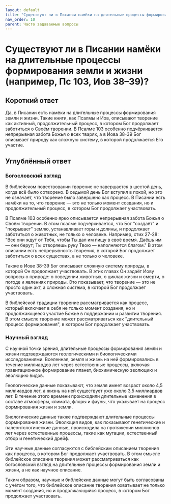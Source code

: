```yaml
---
layout: default
title: "Существуют ли в Писании намёки на длительные процессы формирования земли и жизни (например, Пс 103, Иов 38–39)?"
nav_order: 10
parent: Часто задаваемые вопросы
---
```


# Существуют ли в Писании намёки на длительные процессы формирования земли и жизни (например, Пс 103, Иов 38–39)?

## Короткий ответ

Да, в Писании есть намёки на длительные процессы формирования земли и жизни. Такие книги, как Псалмы и Иов, описывают творение как активный, продолжительный процесс, в котором Бог продолжает заботиться о Своём творении. В Псалме 103 особенно подчёркивается непрерывная забота Божья о всех тварях, а в Иова 38-39 Бог описывает природу как сложную систему, в которой продолжается Его участие.

## Углублённый ответ

### Богословский взгляд

В библейском повествовании творение не завершается в шестой день, когда всё было сотворено. В седьмой день Бог вступил в покой, но это не означает, что творение было завершено как процесс. В Писании есть намёки на то, что творение — это не только момент создания, но и продолжительный процесс, в котором Бог продолжает участвовать.

В Псалме 103 особенно ярко описывается непрерывная забота Божья о Своём творении. В этом псалме подчёркивается, что Бог "создаёт" и "покрывает" землю, устанавливает горы и долины, и продолжает заботиться о животных, не только о человеке. Например, стих 27-28: "Все они ждут от Тебя, чтобы Ты дал им пищу в своё время. Даёшь им — они берут; Ты отворяешь руку Твою — наполняются благом." В этом описании есть непрерывность творения, в которой Бог продолжает заботиться о всех существах, а не только о человеке.

Также в Иове 38-39 Бог описывает сложную систему природы, в которой Он продолжает участвовать. В этих главах Он задаёт Иову вопросы о природе: о поведении животных, о циклах жизни и смерти, о погоде и явлениях природы. Это показывает, что творение — это не просто один акт, а сложная система, в которой Бог продолжает участвовать.

В библейской традиции творение рассматривается как процесс, который включает в себя не только момент создания, но и продолжающееся участие Божье в поддержании и развитии творения. В этом смысле творение может рассматриваться как "длительный процесс формирования", в котором Бог продолжает участвовать.

### Научный взгляд

С научной точки зрения, длительные процессы формирования земли и жизни подтверждаются геологическими и биологическими исследованиями. Вселенная, земля и жизнь на ней формировались в течение миллиардов лет через естественные процессы, включая гравитационное формирование планет, биохимическую эволюцию и эволюцию видов.

Геологические данные показывают, что земля имеет возраст около 4,5 миллиардов лет, а жизнь на ней существует уже около 3,5 миллиардов лет. В течение этого времени происходили длительные изменения в составе атмосферы, климата, флоры и фауны, что указывает на процесс формирования жизни и земли.

Биологические данные также подтверждают длительные процессы формирования жизни. Эволюция видов, как показывают генетические и палеонтологические данные, происходила на протяжении миллионов лет через естественные процессы, такие как мутации, естественный отбор и генетический дрейф.

Эти научные данные согласуются с библейским описанием творения как процесса, в котором Бог продолжает участвовать. В этом смысле библейское описание творения может рассматриваться как богословский взгляд на длительные процессы формирования земли и жизни, а не как научное описание.

Таким образом, научные и библейские данные могут быть согласованы с учётом того, что библейское описание творения охватывает не только момент создания, но и продолжающийся процесс, в котором Бог продолжает участвовать.